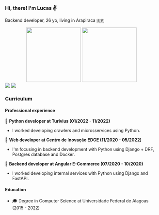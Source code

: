 ### Hi, there! I'm Lucas :v:

Backend developer, 26 yo, living in Arapiraca 🇧🇷

<div align=center>
  <img height="180em" src="https://github-readme-stats.vercel.app/api?username=lvcax&count_private=true&show_icons=true&theme=tokyonight" />
  <img height="180em" src="https://github-readme-stats.vercel.app/api/top-langs/?username=lvcax&count_private=true&langs_count=8&hide=jupyter%20notebook&layout=compact&theme=tokyonight" />
</div>

<div>
  <a href = "mailto:lucasferreiraek@gmail.com"><img src="https://img.shields.io/badge/-Gmail-%23333?style=for-the-badge&logo=gmail&logoColor=white" target="_blank"></a>
  <a href="https://www.linkedin.com/in/lucasferreiraos" target="_blank"><img src="https://img.shields.io/badge/-LinkedIn-%230077B5?style=for-the-badge&logo=linkedin&logoColor=white" target="_blank"></a>
</div>

### Curriculum

#### Professional experience

📌 **Python developer at Turivius (01/2022 - 11/2022)**
- I worked developing crawlers and microsservices using Python.

:pushpin: **Web developer at Centro de Inovação EDGE (11/2020 - 05/2022)**
- I'm focusing in backend development with Python using Django + DRF, Postgres database and Docker.

:pushpin: **Backend developer at Angular E-Commerce (07/2020 - 10/2020)**
- I worked developing internal services with Python using Django and FastAPI.

#### Education

- :mortar_board: Degree in Computer Science at Universidade Federal de Alagoas (2015 - 2022)

<!--
**lucasferreiraos/lucasferreiraos** is a ✨ _special_ ✨ repository because its `README.md` (this file) appears on your GitHub profile.

Here are some ideas to get you started:

- 🔭 I’m currently working on ...
- 🌱 I’m currently learning ...
- 👯 I’m looking to collaborate on ...
- 🤔 I’m looking for help with ...
- 💬 Ask me about ...
- 📫 How to reach me: ...
- 😄 Pronouns: ...
- ⚡ Fun fact: ...
-->
